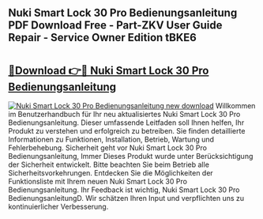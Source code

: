 ## Nuki Smart Lock 30 Pro Bedienungsanleitung PDF Download Free - Part-ZKV User Guide Repair - Service Owner Edition tBKE6

# <h2><a href="http://df19gj.blite.top/?on=Nuki+Smart+Lock+30+Pro+Bedienungsanleitung">🔗Download 👉🔴 Nuki Smart Lock 30 Pro Bedienungsanleitung</a></h2>

[![Nuki Smart Lock 30 Pro Bedienungsanleitung new download](https://i.imgur.com/lujVjoI.png)](http://df19gj.blite.top/?on=Nuki+Smart+Lock+30+Pro+Bedienungsanleitung)
Willkommen im Benutzerhandbuch für Ihr neu aktualisiertes Nuki Smart Lock 30 Pro Bedienungsanleitung. Dieser umfassende Leitfaden soll Ihnen helfen, Ihr Produkt zu verstehen und erfolgreich zu betreiben. Sie finden detaillierte Informationen zu Funktionen, Installation, Betrieb, Wartung und Fehlerbehebung. Sicherheit geht vor Nuki Smart Lock 30 Pro Bedienungsanleitung, Immer Dieses Produkt wurde unter Berücksichtigung der Sicherheit entwickelt. Bitte beachten Sie beim Betrieb alle Sicherheitsvorkehrungen. Entdecken Sie die Möglichkeiten der Funktionsliste mit Ihrem neuen Nuki Smart Lock 30 Pro Bedienungsanleitung. Ihr Feedback ist wichtig, Nuki Smart Lock 30 Pro BedienungsanleitungD. Wir schätzen Ihren Input und verpflichten uns zu kontinuierlicher Verbesserung.
